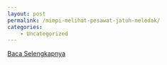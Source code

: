 ```yaml
---
layout: post
permalink: /mimpi-melihat-pesawat-jatuh-meledak/
categories:
    - Uncategorized
---
```


[Baca Selengkapnya](/01)